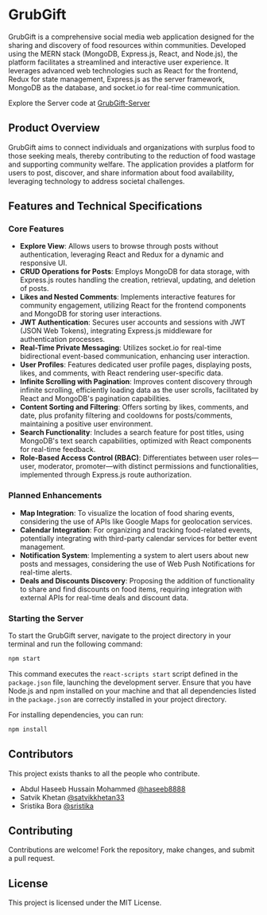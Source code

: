 # GrubGift
GrubGift is a comprehensive social media web application designed for the sharing and discovery of food resources within communities. Developed using the MERN stack (MongoDB, Express.js, React, and Node.js), the platform facilitates a streamlined and interactive user experience. It leverages advanced web technologies such as React for the frontend, Redux for state management, Express.js as the server framework, MongoDB as the database, and socket.io for real-time communication.  

Explore the Server code at [GrubGift-Server](https://github.com/BobErgot/GrubGift-Server)

## Product Overview
GrubGift aims to connect individuals and organizations with surplus food to those seeking meals, thereby contributing to the reduction of food wastage and supporting community welfare. The application provides a platform for users to post, discover, and share information about food availability, leveraging technology to address societal challenges.

## Features and Technical Specifications
### Core Features
- **Explore View**: Allows users to browse through posts without authentication, leveraging React and Redux for a dynamic and responsive UI.
- **CRUD Operations for Posts**: Employs MongoDB for data storage, with Express.js routes handling the creation, retrieval, updating, and deletion of posts.
- **Likes and Nested Comments**: Implements interactive features for community engagement, utilizing React for the frontend components and MongoDB for storing user interactions.
- **JWT Authentication**: Secures user accounts and sessions with JWT (JSON Web Tokens), integrating Express.js middleware for authentication processes.
- **Real-Time Private Messaging**: Utilizes socket.io for real-time bidirectional event-based communication, enhancing user interaction.
- **User Profiles**: Features dedicated user profile pages, displaying posts, likes, and comments, with React rendering user-specific data.
- **Infinite Scrolling with Pagination**: Improves content discovery through infinite scrolling, efficiently loading data as the user scrolls, facilitated by React and MongoDB's pagination capabilities.
- **Content Sorting and Filtering**: Offers sorting by likes, comments, and date, plus profanity filtering and cooldowns for posts/comments, maintaining a positive user environment.
- **Search Functionality**: Includes a search feature for post titles, using MongoDB's text search capabilities, optimized with React components for real-time feedback.
- **Role-Based Access Control (RBAC)**: Differentiates between user roles—user, moderator, promoter—with distinct permissions and functionalities, implemented through Express.js route authorization.

### Planned Enhancements
- **Map Integration**: To visualize the location of food sharing events, considering the use of APIs like Google Maps for geolocation services.
- **Calendar Integration**: For organizing and tracking food-related events, potentially integrating with third-party calendar services for better event management.
- **Notification System**: Implementing a system to alert users about new posts and messages, considering the use of Web Push Notifications for real-time alerts.
- **Deals and Discounts Discovery**: Proposing the addition of functionality to share and find discounts on food items, requiring integration with external APIs for real-time deals and discount data.

### Starting the Server
To start the GrubGift server, navigate to the project directory in your terminal and run the following command:

```bash
npm start
```

This command executes the `react-scripts start` script defined in the `package.json` file, launching the development server. Ensure that you have Node.js and npm installed on your machine and that all dependencies listed in the `package.json` are correctly installed in your project directory.

For installing dependencies, you can run:

```bash
npm install
```

## Contributors
This project exists thanks to all the people who contribute.
- Abdul Haseeb Hussain Mohammed [@haseeb8888](https://github.com/haseeb8888)
- Satvik Khetan [@satvikkhetan33](https://github.com/satvikkhetan33)
- Sristika Bora [@sristika](https://github.com/sristika)

## Contributing
Contributions are welcome! Fork the repository, make changes, and submit a pull request.

## License
This project is licensed under the MIT License.
